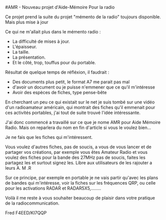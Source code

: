 #AMR - Nouveau projet d'Aide-Mémoire Pour la radio

Ce projet prend la suite du projet "mémento de la radio" toujours disponible.
Mais plus mise à jour

Ce qui ne m'allait plus dans le mémento radio :
- La difficulté de mises à jour.
- L'épaisseur.
- La taille.
- La présentation.
- Et le côté, trop, touffus pour du portable.

Résultat de quelque temps de réfléxion, il faudrait :

- Des documents plus petit, le format A7 me parait pas mal
- d'avoir un document ou je puisse n'emmener que ce qu'il m'intéresse
- Avoir des espèces de fiches, type pense-bête

En cherchant un peu ce qui existait sur le net je suis tombé sur une vidéo d'un radioamateur 
américain, qui montrait des fiches qu'il emmenait pour ces activités portables, j'ai tout de 
suite trouvé l'idée intéressante.

J'ai donc commencé a travaillé sur ce que je nome AMR pour Aide Mémoire Radio. Mais on reparlera 
du nom en fin d'article si vous le voulez bien...

Je ne fais que les fiches qui m'intéressent.

Vous voulez d'autres fiches, pas de soucis, a vous de vous lancer et de partager vos créations, 
par exemple vous êtes Amateur Radio et vous voulez des fiches pour la bande des 27MHz pas de soucis, 
faites les partagez les et surtout signez les. Libre aux utilisateurs de les rajouter a leurs A. M .R

Sur ce principe, par exemple en portable je ne vais partir qu'avec les plans de bandes qui m'intéresse,
voir la fiches sur les fréquences QRP, ou celle pour les activations RADAR et RADAR5X5,........

Voilà il me reste à vous souhaiter beaucoup de plaisir dans votre pratique de la radiocommunication.

Fred F4EED/KI7QQP
